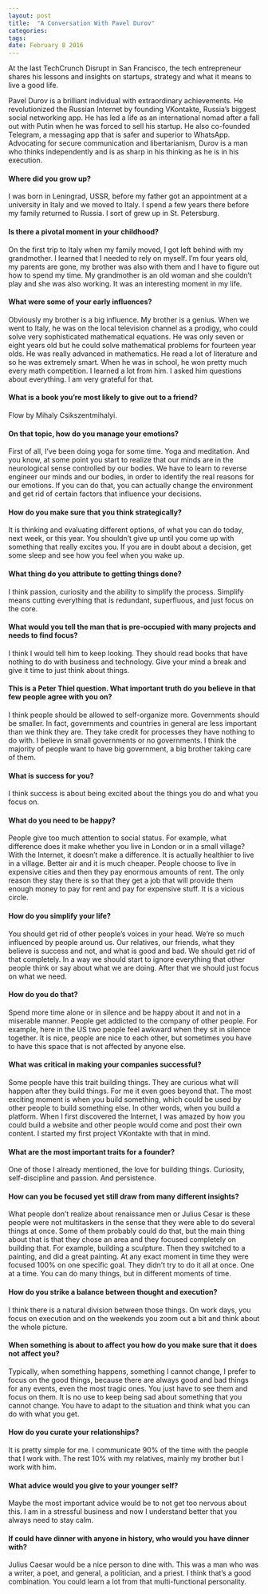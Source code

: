 ```yaml
---
layout: post
title:  "A Conversation With Pavel Durov"
categories: 
tags: 
date: February 8 2016
---
```


At the last TechCrunch Disrupt in San Francisco, the tech entrepreneur shares his lessons and insights on startups, strategy and what it means to live a good life.

Pavel Durov is a brilliant individual with extraordinary achievements. He revolutionized the Russian Internet by founding VKontakte, Russia’s biggest social networking app. He has led a life as an international nomad after a fall out with Putin when he was forced to sell his startup.
He also co-founded Telegram, a messaging app that is safer and superior to WhatsApp. Advocating for secure communication and libertarianism, Durov is a man who thinks independently and is as sharp in his thinking as he is in his execution.

#### Where did you grow up?
I was born in Leningrad, USSR, before my father got an appointment at a university in Italy and we moved to Italy. I spend a few years there before my family returned to Russia. I sort of grew up in St. Petersburg.

#### Is there a pivotal moment in your childhood?
On the first trip to Italy when my family moved, I got left behind with my grandmother. I learned that I needed to rely on myself. I’m four years old, my parents are gone, my brother was also with them and I have to figure out how to spend my time. My grandmother is an old woman and she couldn’t play and she was also working. It was an interesting moment in my life.

#### What were some of your early influences?
Obviously my brother is a big influence. My brother is a genius. When we went to Italy, he was on the local television channel as a prodigy, who could solve very sophisticated mathematical equations. He was only seven or eight years old but he could solve mathematical problems for fourteen year olds. He was really advanced in mathematics. He read a lot of literature and so he was extremely smart. When he was in school, he won pretty much every math competition. I learned a lot from him. I asked him questions about everything. I am very grateful for that.

#### What is a book you’re most likely to give out to a friend?
Flow by Mihaly Csikszentmihalyi.

#### On that topic, how do you manage your emotions?
First of all, I’ve been doing yoga for some time. Yoga and meditation. And you know, at some point you start to realize that our minds are in the neurological sense controlled by our bodies. We have to learn to reverse engineer our minds and our bodies, in order to identify the real reasons for our emotions. If you can do that, you can actually change the environment and get rid of certain factors that influence your decisions.

#### How do you make sure that you think strategically?
It is thinking and evaluating different options, of what you can do today, next week, or this year. You shouldn’t give up until you come up with something that really excites you. If you are in doubt about a decision, get some sleep and see how you feel when you wake up.

#### What thing do you attribute to getting things done?
I think passion, curiosity and the ability to simplify the process. Simplify means cutting everything that is redundant, superfluous, and just focus on the core.

#### What would you tell the man that is pre-occupied with many projects and needs to find focus?
I think I would tell him to keep looking. They should read books that have nothing to do with business and technology. Give your mind a break and give it time to just think about things.

#### This is a Peter Thiel question. What important truth do you believe in that few people agree with you on?
I think people should be allowed to self-organize more. Governments should be smaller. In fact, governments and countries in general are less important than we think they are. They take credit for processes they have nothing to do with. I believe in small governments or no governments. I think the majority of people want to have big government, a big brother taking care of them.

#### What is success for you?
I think success is about being excited about the things you do and what you focus on.

#### What do you need to be happy?
People give too much attention to social status. For example, what difference does it make whether you live in London or in a small village? With the Internet, it doesn’t make a difference. It is actually healthier to live in a village. Better air and it is much cheaper. People choose to live in expensive cities and then they pay enormous amounts of rent. The only reason they stay there is so that they get a job that will provide them enough money to pay for rent and pay for expensive stuff. It is a vicious circle.

#### How do you simplify your life?
You should get rid of other people’s voices in your head. We’re so much influenced by people around us. Our relatives, our friends, what they believe is success and not, and what is good and bad. We should get rid of that completely. In a way we should start to ignore everything that other people think or say about what we are doing. After that we should just focus on what we need.

#### How do you do that?
Spend more time alone or in silence and be happy about it and not in a miserable manner. People get addicted to the company of other people. For example, here in the US two people feel awkward when they sit in silence together. It is nice, people are nice to each other, but sometimes you have to have this space that is not affected by anyone else.

#### What was critical in making your companies successful?
Some people have this trait building things. They are curious what will happen after they build things. For me it even goes beyond that. The most exciting moment is when you build something, which could be used by other people to build something else. In other words, when you build a platform. When I first discovered the Internet, I was amazed by how you could build a website and other people would come and post their own content. I started my first project VKontakte with that in mind.

#### What are the most important traits for a founder?
One of those I already mentioned, the love for building things. Curiosity, self-discipline and passion. And persistence.

#### How can you be focused yet still draw from many different insights?
What people don’t realize about renaissance men or Julius Cesar is these people were not multitaskers in the sense that they were able to do several things at once. Some of them probably could do that, but the main thing about that is that they chose an area and they focused completely on building that. For example, building a sculpture. Then they switched to a painting, and did a great painting. At any exact moment in time they were focused 100% on one specific goal. They didn’t try to do it all at once. One at a time. You can do many things, but in different moments of time.

#### How do you strike a balance between thought and execution?
I think there is a natural division between those things. On work days, you focus on execution and on the weekends you zoom out a bit and think about the whole picture.

#### When something is about to affect you how do you make sure that it does not affect you?
Typically, when something happens, something I cannot change, I prefer to focus on the good things, because there are always good and bad things for any events, even the most tragic ones. You just have to see them and focus on them. It is no use to keep being sad about something that you cannot change. You have to adapt to the situation and think what you can do with what you get.

#### How do you curate your relationships?
It is pretty simple for me. I communicate 90% of the time with the people that I work with. The rest 10% with my relatives, mainly my brother but I work with him.

#### What advice would you give to your younger self?
Maybe the most important advice would be to not get too nervous about this. I am in a stressful business and now I understand better that you always need to stay calm.

#### If could have dinner with anyone in history, who would you have dinner with?
Julius Caesar would be a nice person to dine with. This was a man who was a writer, a poet, and general, a politician, and a priest. I think that’s a good combination. You could learn a lot from that multi-functional personality.